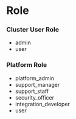 # Role

### Cluster User Role
- admin
- user

###  Platform Role
- platform_admin
- support_manager
- support_staff
- security_officer
- integration_developer
- user
